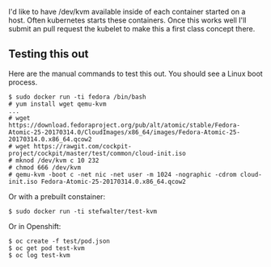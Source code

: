 I'd like to have /dev/kvm available inside of each container started on
a host. Often kubernetes starts these containers. Once this works well
I'll submit an pull request the kubelet to make this a first class
concept there.

## Testing this out

Here are the manual commands to test this out. You should see a Linux boot process.

    $ sudo docker run -ti fedora /bin/bash
    # yum install wget qemu-kvm
    ...
    # wget https://download.fedoraproject.org/pub/alt/atomic/stable/Fedora-Atomic-25-20170314.0/CloudImages/x86_64/images/Fedora-Atomic-25-20170314.0.x86_64.qcow2
    # wget https://rawgit.com/cockpit-project/cockpit/master/test/common/cloud-init.iso
    # mknod /dev/kvm c 10 232
    # chmod 666 /dev/kvm
    # qemu-kvm -boot c -net nic -net user -m 1024 -nographic -cdrom cloud-init.iso Fedora-Atomic-25-20170314.0.x86_64.qcow2

Or with a prebuilt constainer:

    $ sudo docker run -ti stefwalter/test-kvm

Or in Openshift:

    $ oc create -f test/pod.json
    $ oc get pod test-kvm
    $ oc log test-kvm
